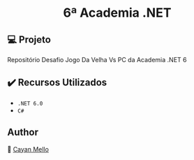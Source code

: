 <h1 align="center">6ª Academia .NET</h1>

## :computer: Projeto

Repositório Desafio Jogo Da Velha Vs PC da Academia .NET 6

## ✔️ Recursos Utilizados

- ``.NET 6.0``
- ``C#``

## Author
:boy: [Cayan Mello](https://github.com/cayanmello)
